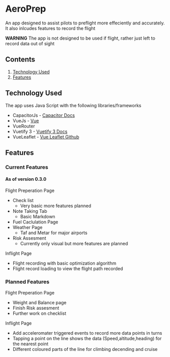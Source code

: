 # AeroPrep

An app designed to assist pilots to preflight more effeciently and accurately. It also inlcudes features to record the flight

**WARNING** The app is not designed to be used if flight, rather just left to record data out of sight

## Contents

1. [Technology Used](#technology-used)
2. [Features](#features)

## Technology Used

The app uses Java Script with the following libraries/frameworks

- CapacitorJs - [Capacitor Docs](https://capacitorjs.com/docs/getting-started)
- VueJs - [Vue](https://vuejs.org/)
- VueRouter
- Vuetify 3 - [Vuetify 3 Docs](https://next.vuetifyjs.com/en/components/grids/)
- VueLeaflet - [Vue Leaflet Github](https://github.com/vue-leaflet/vue-leaflet)

## Features

### Current Features

#### As of version 0.3.0

Flight Preperation Page

- Check list
  - Very basic more features planned
- Note Taking Tab
  - Basic Markdown
- Fuel Caclulation Page
- Weather Page
  - Taf and Metar for major airports
- Risk Assesment
  - Currently only visual but more features are planned

Inflight Page

- Flight recording with basic optimization algorithm
- Flight record loading to view the flight path recorded

### Planned Features

Flight Preperation Page

- Weight and Balance page
- Finish Risk assesment
- Further work on checklist

Inflight Page

- Add acceleromater triggered events to record more data points in turns
- Tapping a point on the line shows the data (Speed,altitude,heading) for the nearest point
- Different coloured parts of the line for climbing decending and cruise
